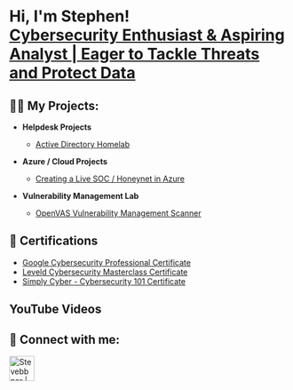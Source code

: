 <h1>Hi, I'm Stephen! <br/> <a href="https://www.linkedin.com/in/stephenabner/">Cybersecurity Enthusiast & Aspiring Analyst | Eager to Tackle Threats and Protect Data</a> <!--<a href="">YouTube</a></h1> -->

<h2>👨‍💻 My Projects:</h2>

- <b>Helpdesk Projects</b>
  - [Active Directory Homelab](https://github.com/steveabner/S2016-Helpdesk/tree/main)

- <b>Azure / Cloud Projects</b>
  - [Creating a Live SOC / Honeynet in Azure](https://github.com/steveabner/Cloud-SOC)
    
- <b>Vulnerability Management Lab</b>
  - [OpenVAS Vulnerability Management Scanner](https://github.com/steveabner/Vulnerability-Management)

    
<!--- <b>Challenges</b>
  - [30-Day MyDFIR SOC Analyst Challenge](https://github.com/steveabner/MyDFIR-SOC-Analyst-challenge) -->

<h2>📃 Certifications</h2>

  - [Google Cybersecurity Professional Certificate](https://www.coursera.org/account/accomplishments/specialization/F2H3SA6KQJB5)
  - [Leveld Cybersecurity Masterclass Certificate](https://app.kajabi.com/certificates/27bce230)
  - [Simply Cyber - Cybersecurity 101 Certificate](https://github.com/steveabner/Certificates)


<h2> YouTube Videos</h2>


<h2> 🤳 Connect with me:</h2>

[<img align="left" alt="Stevebbner | LinkedIn" width="45px" src="https://img.icons8.com/glyph-neue/64/228BE6/linkedin.png" alt="linkedin" />][linkedin]
<!--[<img align="left" alt="Stevebbner | YouTube" width="22px" src="[https://icons8.com/icon/19318/youtube]" />][youtube]
-->
<!--[<img align="left" alt="Steveabner | Twitter" width="22px" src="https://cdn.jsdelivr.net/npm/simple-icons@v3/icons/twitter.svg" />][twitter]
[<img align="left" alt="Steveabner| Instagram" width="22px" src="https://cdn.jsdelivr.net/npm/simple-icons@v3/icons/instagram.svg" />][Instagram]
-->


[youtube]: https://www.youtube.com/@steve.dabner
[linkedin]: https://www.linkedin.com/in/stephenabner/
<!--[twitter]: https://twitter.com/steveabner
[instagram]: https://www.instagram.com/steveabner/
-->

<!--
**steveabner/steveabner** is a ✨ _special_ ✨ repository because its `README.md` (this file) appears on your GitHub profile.

Here are some ideas to get you started:

- 🔭 I’m currently working on ...
- 🌱 I’m currently learning ...
- 👯 I’m looking to collaborate on ...
- 🤔 I’m looking for help with ...
- 💬 Ask me about ...
- 📫 How to reach me: ...
- 😄 Pronouns: ...
- ⚡ Fun fact: ...
-->
